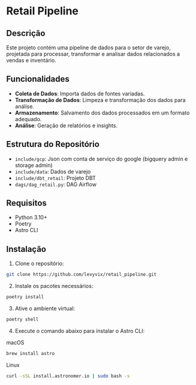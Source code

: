 # Retail Pipeline

## Descrição

Este projeto contém uma pipeline de dados para o setor de varejo, projetada para processar, transformar e analisar dados relacionados a vendas e inventário.

## Funcionalidades

- **Coleta de Dados**: Importa dados de fontes variadas.
- **Transformação de Dados**: Limpeza e transformação dos dados para análise.
- **Armazenamento**: Salvamento dos dados processados em um formato adequado.
- **Análise**: Geração de relatórios e insights.

## Estrutura do Repositório

- `include/gcp`: Json com conta de serviço do google (bigquery admin e storage admin)
- `include/data`: Dados de varejo
- `include/dbt_retail`: Projeto DBT
- `dags/dag_retail.py`: DAG Airflow

## Requisitos

- Python 3.10+
- Poetry
- Astro CLI

## Instalação

1. Clone o repositório:
```bash
git clone https://github.com/levyvix/retail_pipeline.git
```
2. Instale os pacotes necessários:

```bash
poetry install
```

3. Ative o ambiente virtual:

```bash
poetry shell
```

4. Execute o comando abaixo para instalar o Astro CLI:

macOS
```bash
brew install astro
```

Linux
```bash 
curl -sSL install.astronomer.io | sudo bash -s
```

